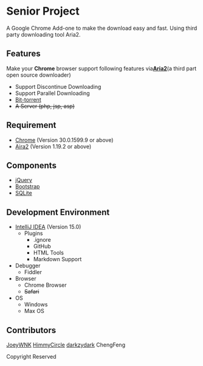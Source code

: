 Senior Project
==
A Google Chrome Add-one to make the download easy and fast.
Using third party downloading tool Aria2.

Features
--
Make your **Chrome** browser support following features
via[**Aria2**](http://aria2.sourceforge.net/)(a third part open source downloader)
+ Support Discontinue Downloading
+ Support Parallel Downloading
+ [Bit-torrent](https://en.wikipedia.org/wiki/BitTorrent)
+ ~~A Server (php, jsp, asp)~~

Requirement
--
+ [Chrome](https://www.google.com/chrome/) (Version 30.0.1599.9 or above)
+ [Aira2](http://aria2.sourceforge.net/) (Version 1.19.2 or above)

Components
--
+ [jQuery](http://jquery.com/)
+ [Bootstrap](http://getbootstrap.com/)
+ [SQLite](https://www.sqlite.org/)

Development Environment
--
- [IntelliJ IDEA](https://www.jetbrains.com/idea/) (Version 15.0)
  - Plugins
    * .ignore
    * GitHub
    * HTML Tools
    * Markdown Support
- Debugger
  - Fiddler
- Browser
  - Chrome Browser
  - ~~Safari~~
- OS
  - Windows
  - Max OS

Contributors
--
[JoeyWNK](https://github.com/JoeyWNK)
[HimmyCircle](https://github.com/HimmyCircle)
[darkzydark](https://github.com/darkzydark)
ChengFeng

Copyright Reserved